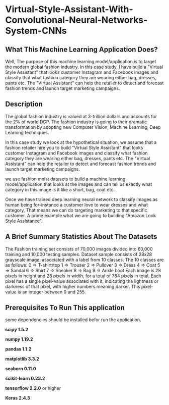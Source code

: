 # Virtual-Style-Assistant-With-Convolutional-Neural-Networks-System-CNNs

## What This Machine Learning Application Does?
Well, The purpose of this machine learning model/application is to target the modern global fashion industry. In this case study, I have build a "Virtual Style Assistant" that looks customer Instagram and Facebook images and classify that what fashion category they are wearing either bag, dresses, pants etc. The "Virtual Assistant" can help the retailer to detect and forecast fashion trends and launch target marketing campaigns.

## Description
The global fashion industry is valued at 3-trillion dollars and accounts for the 2% of world DGP. The fashion industry is going to their dramatic transformation by adopting new Computer Vision, Machine Learning, Deep Learning techniques. 

In this case study we look at the hypothetical situation, we assume that a fashion retailer hire you to build "Virtual Style Assistant" that looks customer Instagram and Facebook images and classify what fashion category they are wearing either bag, dresses, pants etc. The "Virtual Assistant" can help the retailer to detect and forecast fashion trends and launch target marketing campaigns.

we use fashion mnist datasets to build a machine learning model/application that looks at the images and can tell us exactly what category in this image is it like a short, bag, coat etc. 

Once we have trained deep learning neural network to classify images as human being for-instance a customer love to wear dresses and what category, That means we can do targeting marketing to that specific customer. A prime example what we are going to building "Amazon Look Style Assistance". 

## A Brief Summary Statistics About The Datasets

The Fashion training set consists of 70,000 images divided into 60,000 training and 10,000 testing samples. Dataset sample consists of 28x28 grayscale image, associated with a label from 10 classes. The 10 classes are as follows: 0 => T-shirt/top 1 => Trouser 2 => Pullover 3 => Dress 4 => Coat 5 => Sandal 6 => Shirt 7 => Sneaker 8 => Bag 9 => Ankle boot Each image is 28 pixels in height and 28 pixels in width, for a total of 784 pixels in total. Each pixel has a single pixel-value associated with it, indicating the lightness or darkness of that pixel, with higher numbers meaning darker. This pixel-value is an integer between 0 and 255.

## Prerequisites To Run This application
some dependencies should be installed befor run the application.

**scipy 1.5.2**

**numpy 1.19.2**

**pandas 1.1.2**

**matplotlib 3.3.2**

**seaborn 0.11.0**

**scikit-learn 0.23.2**

**tensorflow 2.2.0** or higher

**Keras 2.4.3**
